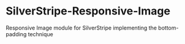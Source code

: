 SilverStripe-Responsive-Image
=============================

Responsive Image module for SilverStripe implementing the bottom-padding technique
